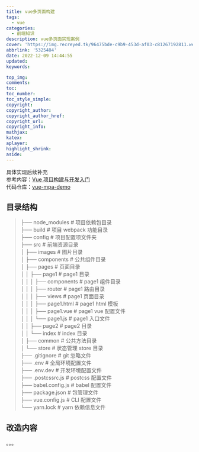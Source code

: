 ```yaml
---
title: vue多页面构建
tags:
  - vue
categories:
  - 前端知识
description: vue多页面实现案例
cover: 'https://img.recreyed.tk/96475bde-c9b9-453d-af03-c81267192811.webp'
abbrlink: '5325484'
date: 2022-12-09 14:44:55
updated:
keywords:

top_img:
comments:
toc:
toc_number:
toc_style_simple:
copyright:
copyright_author:
copyright_author_href:
copyright_url:
copyright_info:
mathjax:
katex:
aplayer:
highlight_shrink:
aside:
---
```

具体实现后续补充  
参考内容：[Vue 项目构建与开发入门](https://www.kancloud.cn/sllyli/vueproject/1244252)  
代码仓库：[vue-mpa-demo](https://github.com/recreyed/vue-mpa-demo)  
## 目录结构
> ├── node_modules               # 项目依赖包目录  
> ├── build                      # 项目 webpack 功能目录  
> ├── config                     # 项目配置项文件夹  
> ├── src                        # 前端资源目录  
> │   ├── images                 # 图片目录  
> │   ├── components             # 公共组件目录  
> │   ├── pages                  # 页面目录  
> │   │   ├── page1              # page1 目录  
> │   │   │   ├── components     # page1 组件目录  
> │   │   │   ├── router         # page1 路由目录  
> │   │   │   ├── views          # page1 页面目录  
> │   │   │   ├── page1.html     # page1 html 模板  
> │   │   │   ├── page1.vue      # page1 vue 配置文件  
> │   │   │   └── page1.js       # page1 入口文件  
> │   │   ├── page2              # page2 目录  
> │   │   └── index              # index 目录  
> │   ├── common                 # 公共方法目录  
> │   └── store                  # 状态管理 store 目录  
> ├── .gitignore                 # git 忽略文件  
> ├── .env                       # 全局环境配置文件  
> ├── .env.dev                   # 开发环境配置文件  
> ├── .postcssrc.js              # postcss 配置文件  
> ├── babel.config.js            # babel 配置文件  
> ├── package.json               # 包管理文件  
> ├── vue.config.js              # CLI 配置文件  
> └── yarn.lock                  # yarn 依赖信息文件  

## 改造内容
。。。